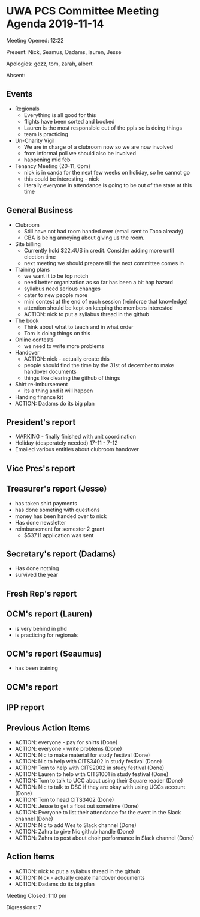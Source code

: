 # UWA PCS Committee Meeting Agenda 2019-11-14

Meeting Opened: 12:22

Present: Nick, Seamus, Dadams, lauren, Jesse

Apologies: gozz, tom, zarah, albert

Absent:

## Events

- Regionals
  - Everything is all good for this
  - flights have been sorted and booked
  - Lauren is the most responsible out of the ppls so is doing things
  - team is practicing
- Un-Charity Vigil
  - We are in charge of a clubroom now so we are now involved
  - from informal poll we should also be involved
  - happening mid feb
- Tenancy Meeting (20-11, 6pm)
  - nick is in canda for the next few weeks on holiday, so he cannot go
  - this could be interesting - nick
  - literally everyone in attendance is going to be out of the state at this time
  
## General Business

- Clubroom
  - Still have not had room handed over (email sent to Taco already)
  - CBA is being annoying about giving us the room.
- Site billing
  - Currently hold $22.4US in credit. Consider adding more until election time
  - next meeting we should prepare till the next committee comes in
- Training plans
  - we want it to be top notch
  - need better organization as so far has been a bit hap hazard
  - syllabus need serious changes
  - cater to new people more
  - mini contest at the end of each session (reinforce that knowledge)
  - attention should be kept on keeping the members interested
  - ACTION: nick to put a syllabus thread in the github
- The book
  - Think about what to teach and in what order
  - Tom is doing things on this
- Online contests
  - we need to write more problems
- Handover
  - ACTION: nick - actually create this
  - people should find the time by the 31st of december to make handover documents
  - things like clearing the github of things
- Shirt re-imbursement
  - its a thing and it will happen
- Handing finance kit
- ACTION: Dadams do its big plan

## President's report

  - MARKING - finally finished with unit coordination
  - Holiday (desperately needed) 17-11 - 7-12
  - Emailed various entities about clubroom handover

## Vice Pres's report

## Treasurer's report (Jesse)

- has taken shirt payments
- has done someting with questions
- money has been handed over to nick
- Has done newsletter
- reimbursement for semester 2 grant
  - $537.11 application was sent

## Secretary's report (Dadams)

- Has done nothing
- survived the year

## Fresh Rep's report

## OCM's report (Lauren)

- is very behind in phd
- is practicing for regionals

## OCM's report (Seaumus)

- has been training

## OCM's report

## IPP report

## Previous Action Items

- ACTION: everyone - pay for shirts (Done)
- ACTION: everyone - write problems (Done)
- ACTION: Nic to make material for study festival (Done)
- ACTION: Nic to help with CITS3402 in study festival (Done)
- ACTION: Tom to help with CITS2002 in study festival (Done)
- ACTION: Lauren to help with CITS1001 in study festival (Done)
- ACTION: Tom to talk to UCC about using their Square reader (Done)
- ACTION: Nic to talk to DSC if they are okay with using UCCs account (Done)
- ACTION: Tom to head CITS3402 (Done)
- ACTION: Jesse to get a float out sometime (Done)
- ACTION: Everyone to list their attendance for the event in the Slack channel (Done)
- ACTION: Nic to add Wes to Slack channel (Done)
- ACTION: Zahra to give Nic github handle (Done)
- ACTION: Zahra to post about choir performance in Slack channel (Done)

## Action Items

- ACTION: nick to put a syllabus thread in the github
- ACTION: Nick - actually create handover documents
- ACTION: Dadams do its big plan

Meeting Closed: 1:10 pm

Digressions: 7

